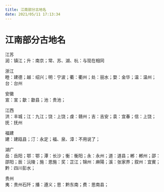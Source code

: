 ```yaml
---
title: 江南部分古地名  
date: 2021/05/11 17:13:34  
---
```

  
# 江南部分古地名  
江苏  
润：镇江；升：南京；常、苏、湖、杭：与现在相同  
  
浙江  
睦：建德；越：绍兴；明：宁波；衢：衢州；处：丽水；婺：金华；温：温州；台：台州  
  
安徽  
宣：宣；歙：歙县；池：贵池；  
  
江西  
洪：丰城；江：九江；饶：上饶；虔：赣州；吉：吉安；袁：宜春；信：上饶；抚：抚州  
  
福建  
建：建瓯县；汀：永定；福、泉、漳：不用说了；  
  
湖广  
岳：岳阳；鄂：鄂；潭：长沙；衡：衡阳；永：永州；道：道县；郴：郴州；邵：邵阳；辰：沅陵；施：恩施：奖：芷江；锦州：麻陽；溪：张家界；叙州：宜賓；黔：四川彭水；  
  
贵州  
夷：贵州石阡；播：遵义；思：黔东南；费：思南县； 